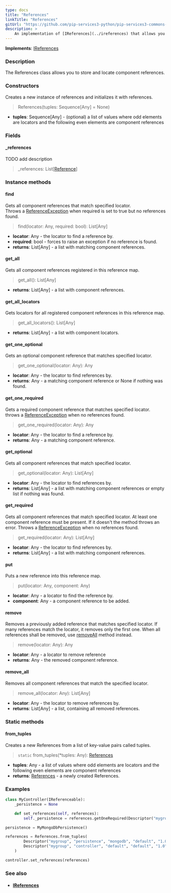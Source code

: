 ```yaml
---
type: docs
title: "References"
linkTitle: "References"
gitUrl: "https://github.com/pip-services3-python/pip-services3-commons-python"
description: >
    An implementation of [IReferences](../ireferences) that allows you to store and locate component references.
---
```


**Implements**: [IReferences](../ireferences)

### Description

The References class allows you to store and locate component references.

### Constructors

Creates a new instance of references and initializes it with references.

> References(tuples: Sequence[Any] = None)

- **tuples**: Sequence[Any] - (optional) a list of values where odd elements are locators and the following even elements are component references

### Fields
<span class="hide-title-link">

#### _references
TODO add description
> _references: List[[Reference](../reference)]

</span>

### Instance methods

#### find
Gets all component references that match specified locator.  
Throws a [ReferenceException](../reference_exception) when required is set to true but no references found.

> find(locator: Any, required: bool): List[Any]

- **locator**: Any - the locator to find a reference by.
- **required**: bool - forces to raise an exception if no reference is found.
- **returns**: List[Any] - a list with matching component references.

#### get_all
Gets all component references registered in this reference map.

> get_all(): List[Any]

- **returns**: List[Any] - a list with component references.

#### get_all_locators
Gets locators for all registered component references in this reference map.

> get_all_locators(): List[Any]

- **returns**: List[Any] - a list with component locators.

#### get_one_optional
Gets an optional component reference that matches specified locator.

> get_one_optional(locator: Any): Any

- **locator**: Any - the locator to find references by.
- **returns**: Any - a matching component reference or None if nothing was found.

#### get_one_required
Gets a required component reference that matches specified locator.  
throws a [ReferenceException](../reference_exception) when no references found.

> get_one_required(locator: Any): Any

- **locator**: Any - the locator to find a reference by.	 
- **returns**: Any - a matching component reference.

#### get_optional
Gets all component references that match specified locator.

> get_optional(locator: Any): List[Any]

- **locator**: Any - the locator to find references by.	 
- **returns**: List[Any] - a list with matching component references or empty list if nothing was found.

#### get_required
Gets all component references that match specified locator.
At least one component reference must be present.
If it doesn't the method throws an error.
Throws a [ReferenceException](../reference_exception) when no references found.

> get_required(locator: Any): List[Any]

- **locator**: Any - the locator to find references by.
- **returns**: List[Any] - a list with matching component references.

#### put
Puts a new reference into this reference map.

> put(locator: Any, component: Any)

- **locator**: Any - a locator to find the reference by.
- **component**: Any - a component reference to be added.


#### remove
Removes a previously added reference that matches specified locator.
If many references match the locator, it removes only the first one.
When all references shall be removed, use [removeAll](#removeall) method instead.

> remove(locator: Any): Any

- **locator**: Any - a locator to remove reference
- **returns**: Any - the removed component reference.

#### remove_all
Removes all component references that match the specified locator. 

> remove_all(locator: Any): List[Any]

- **locator**: Any - the locator to remove references by.
- **returns**: List[Any] - a list, containing all removed references.

### Static methods

#### from_tuples
Creates a new References from a list of key-value pairs called tuples.

> `static` from_tuples(*tuples: Any): [References](../references)

- **tuples**: Any - a list of values where odd elements are locators and the following even elements are component references
- **returns**: [References](../references) - a newly created References.

### Examples
```python
class MyController(IReferenceable):
    _persistence = None

    def set_references(self, references):
        self._persistence = references.getOneRequired(Descriptor("mygroup", "persistence", "*", "*", "1.0"))

persistence = MyMongoDbPersistence()

references = References.from_tuples(
        Descriptor("mygroup", "persistence", "mongodb", "default", "1.0"), persistence,
        Descriptor("mygroup", "controller", "default", "default", "1.0"), controller
    )

controller.set_references(references)

```

### See also
- #### [IReferences](../ireferences)
